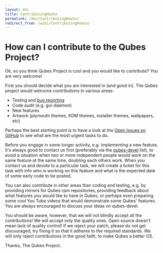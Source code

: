 ```yaml
---
layout: doc
title: ContributingHowto
permalink: /doc/ContributingHowto/
redirect_from: /wiki/ContributingHowto/
---
```


How can I contribute to the Qubes Project?
==========================================

Ok, so you think Qubes Project is cool and you would like to contribute? You are very welcome!

First you should decide what you are interested in (and good in). The Qubes project would welcome contributions in various areas:

-   Testing and [bug reporting](/doc/BugReportingGuide/)
-   Code audit (e.g. gui-daemon)
-   New features
-   Artwork (plymouth themes, KDM themes, installer themes, wallpapers, etc)

Perhaps the best starting point is to have a look at the [Open Issues on GitHub](https://github.com/QubesOS/qubes-issues/issues?q=is%3Aissue+is%3Aopen) to see what are the most urgent tasks to do.

Before you engage in some longer activity, e.g. implementing a new feature, it's always good to contact us first (preferably via the [qubes-devel](/doc/QubesLists/) list), to avoid a situation when two or more independent people would work on the same feature at the same time, doubling each others work. When you contact us and devote to a particular task, we will create a ticket for this task with info who is working on this feature and what is the expected date of some early code to be posted.

You can also contribute in other areas than coding and testing, e.g. by providing mirrors for Qubes rpm repositories, providing feedback about what features you would like to have in Qubes, or perhaps even preparing some cool You Tube videos that would demonstrate some Qubes' features. You are always encouraged to discuss your ideas on qubes-devel.

You should be aware, however, that we will not blindly accept all the contributions! We will accept only the quality ones. Open source doesn't mean lack of quality control! If we reject your patch, please do not get discouraged, try fixing it so that it adheres to the required standards. We will only reject contributions in the good faith, to make Qubes a better OS.

Thanks, The Qubes Project.
